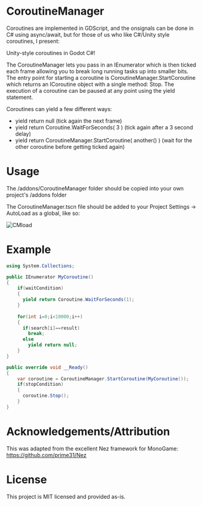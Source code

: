 # CoroutineManager

Coroutines are implemented in GDScript, and the onsignals can be done in C# using async/await, but for those of us who like C#/Unity style coroutines, I present:

Unity-style coroutines in Godot C#!

The CoroutineManager lets you pass in an IEnumerator which is then ticked each frame allowing you to break long running tasks up into smaller bits. The entry point for starting a coroutine is CoroutineManager.StartCoroutine which returns an ICoroutine object with a single method: Stop. The execution of a coroutine can be paused at any point using the yield statement. 

Coroutines can yield a few different ways:
- yield return null (tick again the next frame)
- yield return Coroutine.WaitForSeconds( 3 ) (tick again after a 3 second delay)
- yield return CoroutineManager.StartCoroutine( another() ) (wait for the other coroutine before getting ticked again)

# Usage

The /addons/CoroutineManager folder should be copied into your own project's /addons folder

The CoroutineManager.tscn file should be added to your Project Settings -> AutoLoad as a global, like so:

![CMload](https://user-images.githubusercontent.com/61599196/151710358-1330b879-31dc-4814-a1c7-6350bc1568b9.png)

# Example
```C#
using System.Collections;

public IEnumerator MyCoroutine()
{
    if(waitCondition)
    {
      yield return Coroutine.WaitForSeconds(1);
    }
    
    for(int i=0;i<10000;i++)
    {
      if(search[i]==result)
        break;
      else
        yield return null;
    }
}

public override void __Ready()
{
    var coroutine = CoroutineManager.StartCoroutine(MyCoroutine());
    if(stopCondition)
    {
      coroutine.Stop();
    }
}
```

# Acknowledgements/Attribution

This was adapted from the excellent Nez framework for MonoGame: https://github.com/prime31/Nez

# License

This project is MIT licensed and provided as-is.
